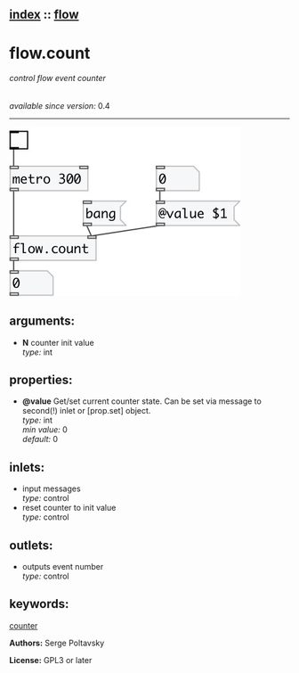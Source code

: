[index](index.html) :: [flow](category_flow.html)
---

# flow.count

###### control flow event counter

*available since version:* 0.4

---




[![example](../examples/img/flow.count.jpg)](../examples/pd/flow.count.pd)



## arguments:

* **N**
counter init value<br>
_type:_ int<br>





## properties:

* **@value** 
Get/set current counter state. Can be set via message to second(!) inlet or [prop.set]
object.<br>
_type:_ int<br>
_min value:_ 0<br>
_default:_ 0<br>



## inlets:

* input messages<br>
_type:_ control
* reset counter to init value<br>
_type:_ control



## outlets:

* outputs event number<br>
_type:_ control



## keywords:

[counter](keywords/counter.html)






**Authors:** Serge Poltavsky




**License:** GPL3 or later





